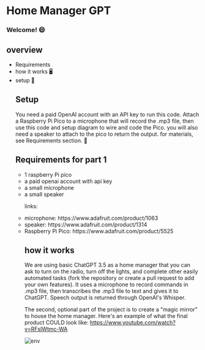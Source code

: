 <h1> Home Manager GPT</h1>
<h3> Welcome! 😄</h3>
<h2> overview </h2>
<ul> 
  <li href = "https://github.com/jacksparrow124/HM-GPT#requirements-for-part-1">Requirements</li>
  <li>how it works 🖥️ </li>
  <li>setup 🎈</li>
<h2> Setup</h2>
  <p>
    You need a paid OpenAI account with an API key to run this code. Attach a Raspberry Pi Pico to a microphone that will record the .mp3 file, then use this code and setup diagram to wire and code the Pico. you will also need a speaker to attach to the pico to return the output. for materials, see Requirements section. 🙂
  </p>
<h2>Requirements for part 1</h2>
  <ul>
    <li>1 raspberry Pi pico </li>
    <li>a paid openai account with api key</li>
    <li>a small microphone</li>
    <li>a small speaker</li>
  <p>links:</p>
    <li>microphone: https://www.adafruit.com/product/1063</li>
    <li>speaker: https://www.adafruit.com/product/1314</li>
    <li>Raspberry Pi Pico: https://www.adafruit.com/product/5525</li>
    
<h2>how it works</h2>
  <p>
  We are using basic ChatGPT 3.5 as a home manager that you can ask to turn on the radio, turn off the lights, and complete other easily automated tasks (fork the repository or create a pull request to add your own features). It uses a microphone to record commands in .mp3 file, then transcribes the .mp3 file to text and gives it to ChatGPT. Speech output is returned through OpenAI's Whisper.
 
The second, optional part of the project is to create a "magic mirror" to house the home manager. Here's an example of what the final product COULD look like: https://www.youtube.com/watch?v=RFsIWtmc-WA
  </p>
    

![env](https://github.com/jacksparrow124/HM-GPT/assets/130068292/e936214a-8715-4193-9686-743b0a44baf8)

 



